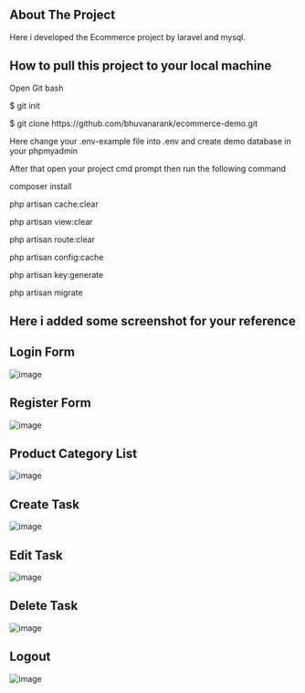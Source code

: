 ## About The Project

Here i developed the Ecommerce project by laravel and mysql.

## How to pull this project to your local machine
<p> Open Git bash</p>
<p> $ git init </p>
<p> $ git clone https://github.com/bhuvanarank/ecommerce-demo.git </p>
<p> Here change your .env-example file into .env and create demo database in your phpmyadmin</p>

<p> After that open your project cmd prompt then run the following command</p>
<p> composer install </p>

<p> php artisan cache:clear </p>     

<p> php artisan view:clear</p>        

<p> php artisan route:clear</p>        

<p> php artisan config:cache</p> 

<p> php artisan key:generate </p>

<p> php artisan migrate</p>

## Here i added some screenshot for your reference
## Login Form

![image](https://user-images.githubusercontent.com/61417475/172967605-57d98733-874b-4222-aa44-60feb094a70a.png)


## Register Form

![image](https://user-images.githubusercontent.com/61417475/172967562-00dd3a1f-0185-4ea9-889f-9e142b0d76d8.png)

## Product Category List

![image](https://user-images.githubusercontent.com/61417475/172967669-e6fd93af-3fa8-44f3-8602-a66e855c3ea0.png)

## Create Task

![image](https://user-images.githubusercontent.com/61417475/171529781-0867423d-865d-4d72-a5d7-0afb3cad46db.png)

## Edit Task

![image](https://user-images.githubusercontent.com/61417475/171529667-a5b996f3-31b1-498e-8807-d1c190b9b64f.png)

## Delete Task

![image](https://user-images.githubusercontent.com/61417475/171530110-501e2926-5740-4829-a760-50a088d019ed.png)

## Logout 

![image](https://user-images.githubusercontent.com/61417475/171530556-1d524531-95e7-432e-a424-c26eed5b0dd9.png)

